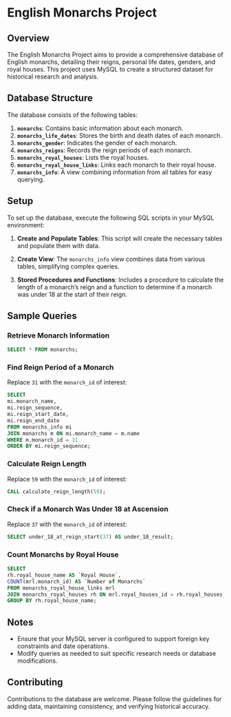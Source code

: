 # English Monarchs Project

## Overview

The English Monarchs Project aims to provide a comprehensive database of English monarchs, detailing their reigns, personal life dates, genders, and royal houses. This project uses MySQL to create a structured dataset for historical research and analysis.

## Database Structure

The database consists of the following tables:

1. **`monarchs`**: Contains basic information about each monarch.
2. **`monarchs_life_dates`**: Stores the birth and death dates of each monarch.
3. **`monarchs_gender`**: Indicates the gender of each monarch.
4. **`monarchs_reigns`**: Records the reign periods of each monarch.
5. **`monarchs_royal_houses`**: Lists the royal houses.
6. **`monarchs_royal_house_links`**: Links each monarch to their royal house.
7. **`monarchs_info`**: A view combining information from all tables for easy querying.

## Setup

To set up the database, execute the following SQL scripts in your MySQL environment:

1. **Create and Populate Tables**: This script will create the necessary tables and populate them with data.

2. **Create View**: The `monarchs_info` view combines data from various tables, simplifying complex queries.

3. **Stored Procedures and Functions**: Includes a procedure to calculate the length of a monarch’s reign and a function to determine if a monarch was under 18 at the start of their reign.

## Sample Queries

### Retrieve Monarch Information

```sql
SELECT * FROM monarchs;
```

### Find Reign Period of a Monarch

Replace `31` with the `monarch_id` of interest:

```sql
SELECT
mi.monarch_name,
mi.reign_sequence,
mi.reign_start_date,
mi.reign_end_date
FROM monarchs_info mi
JOIN monarchs m ON mi.monarch_name = m.name
WHERE m.monarch_id = 31
ORDER BY mi.reign_sequence;
```

### Calculate Reign Length

Replace `59` with the `monarch_id` of interest:

```sql
CALL calculate_reign_length(59);
```

### Check if a Monarch Was Under 18 at Ascension

Replace `37` with the `monarch_id` of interest:

```sql
SELECT under_18_at_reign_start(37) AS under_18_result;
```

### Count Monarchs by Royal House

```sql
SELECT
rh.royal_house_name AS `Royal House`,
COUNT(mrl.monarch_id) AS `Number of Monarchs`
FROM monarchs_royal_house_links mrl
JOIN monarchs_royal_houses rh ON mrl.royal_houses_id = rh.royal_houses_id
GROUP BY rh.royal_house_name;
```

## Notes

- Ensure that your MySQL server is configured to support foreign key constraints and date operations.
- Modify queries as needed to suit specific research needs or database modifications.

## Contributing

Contributions to the database are welcome. Please follow the guidelines for adding data, maintaining consistency, and verifying historical accuracy.
